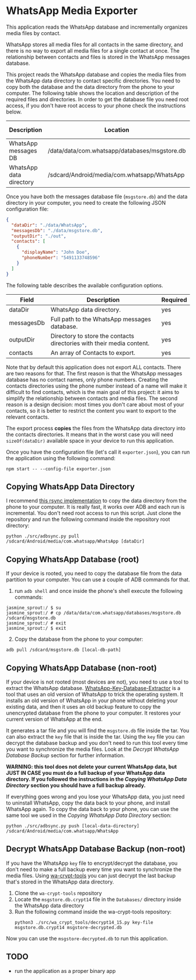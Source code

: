 # WhatsApp Media Exporter

This application reads the WhatsApp database and incrementally organizes media files by contact.

WhatsApp stores all media files for all contacts in the same directory, and there is no way to export all media
files for a single contact at once. The relationship between contacts and files is stored in the WhatsApp messages
database.

This project reads the WhatsApp database and copies the media files from the WhatsApp data directory to contact specific
directories. You need to copy both the database and the data directory from the phone to your computer. The following
table shows the location and description of the required files and directories. In order to get the database file you
need root access, if you don't have root access to your phone check the instructions below.

| Description             | Location                                      | Requires Root |
|-------------------------|-----------------------------------------------|---------------|
| WhatsApp messages DB    | /data/data/com.whatsapp/databases/msgstore.db | yes           |
| WhatsApp data directory | /sdcard/Android/media/com.whatsapp/WhatsApp   | no            |

Once you have both the messages database file (`msgstore.db`) and the data directory in your computer, you need to
create the following JSON configuration file:

```json
{
  "dataDir": "./data/WhatsApp",
  "messagesDb": "./data/msgstore.db",
  "outputDir": "./out",
  "contacts": [
    {
      "displayName": "John Doe",
      "phoneNumber": "5491133748596"
    }
  ]
}
```

The following table describes the available configuration options.

| Field      | Description                                                           | Required |
|------------|-----------------------------------------------------------------------|----------|
| dataDir    | WhatsApp data directory.                                              | yes      |
| messagesDb | Full path to the WhatsApp messages database.                          | yes      |
| outputDir  | Directory to store the contacts directories with their media content. | yes      |
| contacts   | An array of Contacts to export.                                       | yes      |

Note that by default this application does not export ALL contacts. There are two reasons for that. The first reason is
that the WhatsApp messages database has no contact names, only phone numbers. Creating the contacts directories using
the phone number instead of a name will make it difficult to find contacts, which is the main goal of this project: it
aims to simplify the relationship between contacts and media files. The second reason is a design decision: most times
you don't care about most of your contacts, so it is better to restrict the content you want to export to the relevant
contacts.

The export process __copies__ the files from the WhatsApp data directory into the contacts directories. It means that
in the worst case you will need `sizeOf(dataDir)` available space in your device to run this application.

Once you have the configuration file (let's call it `exporter.json`), you can run the application using the
following command:

```shell
npm start -- --config-file exporter.json
```

## Copying WhatsApp Data Directory

I recommend [this rsync implementation](https://github.com/jb2170/better-adb-sync) to copy the data directory
from the phone to your computer. It is really fast, it works over ADB and each run is incremental. You don't need
root access to run this script. Just clone the repository and run the following command inside the repository root
directory:

```shell
python ./src/adbsync.py pull /sdcard/Android/media/com.whatsapp/WhatsApp [dataDir]
```

## Copying WhatsApp Database (root)

If your device is rooted, you need to copy the database file from the data partition to your computer. You can
use a couple of ADB commands for that.

1. run `adb shell` and once inside the phone's shell execute the following commands:

```
jasmine_sprout:/ $ su
jasmine_sprout:/ # cp /data/data/com.whatsapp/databases/msgstore.db /sdcard/msgstore.db
jasmine_sprout:/ # exit
jasmine_sprout:/ $ exit
```

2. Copy the database from the phone to your computer:

```
adb pull /sdcard/msgstore.db [local-db-path]
```

## Copying WhatsApp Database (non-root)

If your device is not rooted (most devices are not), you need to use a tool to extract the WhatsApp database.
[WhatsApp-Key-Database-Extractor](https://github.com/YuvrajRaghuvanshiS/WhatsApp-Key-Database-Extractor) is a
tool that uses an old version of WhatsApp to trick the operating system. It installs an old version of WhatsApp in
your phone without deleting your existing data, and then it uses an old backup feature to copy the unencrypted
database from the phone to your computer. It restores your current version of WhatsApp at the end.

It generates a tar file and you will find the `msgstore.db` file inside the tar. You can also extract the `key`
file that is inside the tar. Using the `key` file you can decrypt the database backup and you don't need to run
this tool every time you want to synchronize the media files. Look at the _Decrypt WhatsApp Database Backup_ section
for further information.

**WARNING: this tool does not delete your current WhatsApp data, but JUST IN CASE you must do a full backup of your
WhatsApp data directory. If you followed the instructions in the _Copying WhatsApp Data Directory_ section you
should have a full backup already.**

If everything goes wrong and you lose your WhatsApp data, you just need to uninstall WhatsApp, copy the data
back to your phone, and install WhatsApp again. To copy the data back to your phone, you can use the same tool
we used in the _Copying WhatsApp Data Directory_ section:

```shell
python ./src/adbsync.py push [local-data-directory] /sdcard/Android/media/com.whatsapp/WhatsApp
```

## Decrypt WhatsApp Database Backup (non-root)

If you have the WhatsApp `key` file to encrypt/decrypt the database, you don't need to make a full backup every time
you want to synchronize the media files. Using [wa-crypt-tools](https://github.com/ElDavoo/wa-crypt-tools) you can just
decrypt the last backup that's stored in the WhatsApp data directory.

1. Clone the `wa-crypt-tools` repository
2. Locate the `msgstore.db.crypt14` file in the `Databases/` directory inside the WhatsApp data directory
3. Run the following command inside the wa-crypt-tools repository:
   ```
   python3 ./src/wa_crypt_tools/decrypt14_15.py key-file msgstore.db.crypt14 msgstore-decrypted.db
   ```

Now you can use the `msgstore-decrypted.db` to run this application.

## TODO

* run the application as a proper binary app
